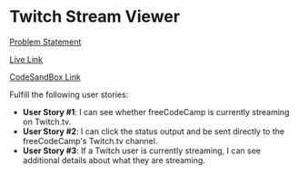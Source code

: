 # Twitch Stream Viewer

[Problem Statement](https://learn.freecodecamp.org/coding-interview-prep/take-home-projects/use-the-twitch-json-api/)

[Live Link]()

[CodeSandBox Link]()

Fulfill the following user stories:

* **User Story #1**: I can see whether freeCodeCamp is currently streaming on Twitch.tv.
* **User Story #2**: I can click the status output and be sent directly to the freeCodeCamp's Twitch.tv channel.
* **User Story #3**: If a Twitch user is currently streaming, I can see additional details about what they are streaming.

